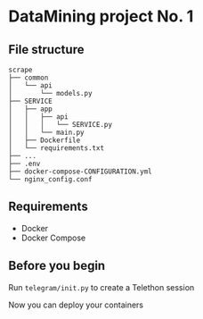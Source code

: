 # DataMining project No. 1

## File structure

```
scrape
├── common
│   └── api
│       └── models.py
├── SERVICE
│   ├── app
│   │   ├── api
│   │   │   └── SERVICE.py
│   │   └── main.py
│   ├── Dockerfile
│   └── requirements.txt
├── ...
├── .env
├── docker-compose-CONFIGURATION.yml
└── nginx_config.conf
```

## Requirements

- Docker
- Docker Compose

## Before you begin

Run `telegram/init.py` to create a Telethon session

Now you can deploy your containers
